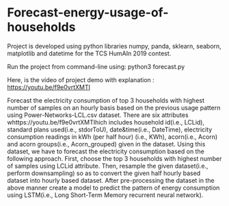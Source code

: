 # Forecast-energy-usage-of-households
Project is developed using python libraries numpy, panda, sklearn, seaborn, matplotlib and datetime for the TCS HumAIn 2019 contest.

Run the project from command-line using: python3 forecast.py

Here, is the video of project demo with explanation : https://youtu.be/f9e0vrtXMTI

Forecast the electricity consumption of top 3 households with highest number of samples on an hourly basis based on the previous usage pattern using Power-Networks-LCL.csv dataset. There are six attributes whttps://youtu.be/f9e0vrtXMTIhich includes household id(i.e., LCLid), standard plans used(i.e., stdorToU), date&time(i.e., DateTime), electricity consumption readings in kWh (per half hour) (i.e., KWh), acorn(i.e., Acorn) and acorn groups(i.e., Acorn_grouped) given in the dataset. Using this dataset, we have to forecast the electricity consumption based on the following approach. First, choose the top 3 households with highest number of samples using LCLid attribute. Then, resample the given dataset(i.e., perform downsampling) so as to convert the given half hourly based dataset into hourly based dataset. After pre-processing the dataset in the above manner create a model to predict the pattern of energy consumption using LSTM(i.e., Long Short-Term Memory recurrent neural network).


